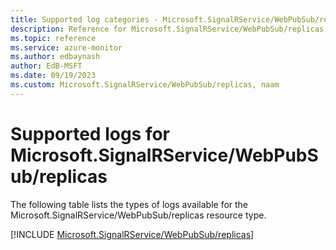 ```yaml
---
title: Supported log categories - Microsoft.SignalRService/WebPubSub/replicas
description: Reference for Microsoft.SignalRService/WebPubSub/replicas in Azure Monitor Logs.
ms.topic: reference
ms.service: azure-monitor
ms.author: edbaynash
author: EdB-MSFT
ms.date: 09/19/2023
ms.custom: Microsoft.SignalRService/WebPubSub/replicas, naam
---
```





# Supported logs for Microsoft.SignalRService/WebPubSub/replicas  
The following table lists the types of logs available for the Microsoft.SignalRService/WebPubSub/replicas resource type.
  
  
[!INCLUDE [Microsoft.SignalRService/WebPubSub/replicas](./includes/Microsoft-SignalRService-WebPubSub-replicas-logs-include.md)]
  
